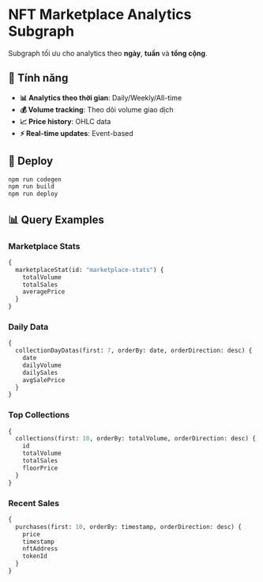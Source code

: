 # NFT Marketplace Analytics Subgraph

Subgraph tối ưu cho analytics theo **ngày**, **tuần** và **tổng cộng**.

## 🎯 Tính năng

- **📊 Analytics theo thời gian**: Daily/Weekly/All-time 
- **💰 Volume tracking**: Theo dõi volume giao dịch
- **📈 Price history**: OHLC data
- **⚡ Real-time updates**: Event-based

## 🚀 Deploy

```bash
npm run codegen
npm run build
npm run deploy
```

## 📊 Query Examples

### Marketplace Stats
```graphql
{
  marketplaceStat(id: "marketplace-stats") {
    totalVolume
    totalSales
    averagePrice
  }
}
```

### Daily Data
```graphql
{
  collectionDayDatas(first: 7, orderBy: date, orderDirection: desc) {
    date
    dailyVolume
    dailySales
    avgSalePrice
  }
}
```

### Top Collections
```graphql
{
  collections(first: 10, orderBy: totalVolume, orderDirection: desc) {
    id
    totalVolume
    totalSales
    floorPrice
  }
}
```

### Recent Sales
```graphql
{
  purchases(first: 10, orderBy: timestamp, orderDirection: desc) {
    price
    timestamp
    nftAddress
    tokenId
  }
}
``` 